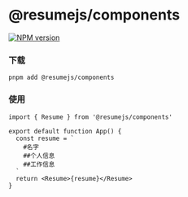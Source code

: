 # @resumejs/components


[![NPM version](https://img.shields.io/npm/v/@resumejs/components?color=a1b858&label=)](https://www.npmjs.com/package/@resumejs/components)


### 下载

```shell
pnpm add @resumejs/components
```

### 使用

```tsx
import { Resume } from '@resumejs/components'

export default function App() {
  const resume = `
    #名字
    ##个人信息
    ##工作信息
  `
  return <Resume>{resume}</Resume>
}
```